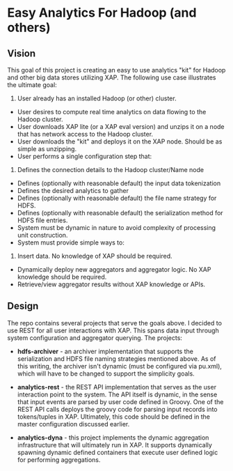 # Easy Analytics For Hadoop (and others)

## Vision

This goal of this project is creating an easy to use analytics "kit" for Hadoop
and other big data stores utilizing XAP.  The following use case illustrates
the ultimate goal:

1. User already has an installed Hadoop (or other) cluster.
* User desires to compute real time analytics on data flowing to the Hadoop cluster.
* User downloads XAP lite (or a XAP eval version) and unzips it on a node that
has network access to the Hadoop cluster.
* User downloads the "kit" and deploys it on the XAP node.  Should be as simple
as unzipping.
* User performs a single configuration step that:
 1. Defines the connection details to the Hadoop cluster/Name node
 * Defines (optionally with reasonable default) the input data tokenization
 * Defines the desired analytics to gather
 * Defines (optionally with reasonable default) the file name strategy for HDFS.
 * Defines (optionally with reasonable default) the serialization method for HDFS file entries.
* System must be dynamic in nature to avoid complexity of processing unit construction.
* System must provide simple ways to:
 1. Insert data.  No knowledge of XAP should be required.
 * Dynamically deploy new aggregators and aggregator logic.  No XAP knowledge should be required.
 * Retrieve/view aggregator results without XAP knowledge or APIs.

## Design

The repo contains several projects that serve the goals above.  I decided to use REST for all user interactions with XAP.  This spans data input through system configuration and aggregator querying.  The projects:

* **hdfs-archiver** - an archiver implementation that supports the serialization and
HDFS file naming strategies mentioned above.  As of this writing, the archiver isn't
dynamic (must be configured via pu.xml), which will have to be changed to support
the simplicity goals.

* **analytics-rest** - the REST API implementation that serves as the user interaction
point to the system.  The API itself is dynamic, in the sense that input events
are parsed by user code defined in Groovy.  One of the REST API calls deploys the
groovy code for parsing input records into tokens/tuples in XAP.  Ultimately, this
code should be defined in the master configuration discussed earlier.

* **analytics-dyna** - this project implements the dynamic aggregation infrastructure
that will ultimately run in XAP.  It supports dynamically spawning dynamic defined 
containers that execute user defined logic for performing aggregations.
